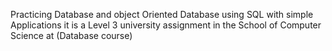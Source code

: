 Practicing Database and object Oriented Database using SQL with simple Applications it is a Level 3 university assignment in the School of Computer Science at (Database course)
